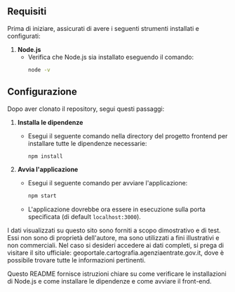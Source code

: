 ## Requisiti

Prima di iniziare, assicurati di avere i seguenti strumenti installati e configurati:

1. **Node.js**
   - Verifica che Node.js sia installato eseguendo il comando:
     ```bash
     node -v
     ```

## Configurazione

Dopo aver clonato il repository, segui questi passaggi:

1. **Installa le dipendenze**
   - Esegui il seguente comando nella directory del progetto frontend per installare tutte le dipendenze necessarie:
     ```bash
     npm install
     ```

2. **Avvia l'applicazione**
   - Esegui il seguente comando per avviare l'applicazione:
     ```bash
     npm start
     ```
   - L'applicazione dovrebbe ora essere in esecuzione sulla porta specificata (di default `localhost:3000`).

I dati visualizzati su questo sito sono forniti a scopo dimostrativo e di test. Essi non sono di proprietà dell'autore, ma sono utilizzati a fini illustrativi e non commerciali. Nel caso si desideri accedere ai dati completi, si prega di visitare il sito ufficiale: geoportale.cartografia.agenziaentrate.gov.it, dove è possibile trovare tutte le informazioni pertinenti.

Questo README fornisce istruzioni chiare su come verificare le installazioni di Node.js e come installare le dipendenze e come avviare il front-end.